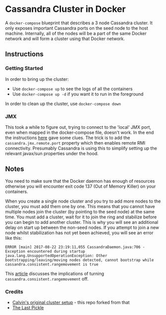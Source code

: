 # Cassandra Cluster in Docker #
A `docker-compose` blueprint that describes a 3 node Cassandra cluster.
It only exposes important Cassandra ports on the seed node to the host
machine. Internally, all of the nodes will be a part of the same Docker
network and will form a cluster using that Docker network.

## Instructions ##

### Getting Started ###

In order to bring up the cluster:
- Use `docker-compose up` to see the logs of all the containers
- Use `docker-compose up -d` if you want it to run in the foreground

In order to clean up the cluster, use `docker-compose down`

### JMX ###

This took a while to figure out, trying to connect to the 'local' JMX
port, even when mapped in the docker-compose file, doesn't work.
In the end the instructions 
[here](https://docs.datastax.com/en/cassandra/3.0/cassandra/configuration/secureJmxAuthentication.html)
gave some clues.  The trick is to add the 
`cassandra.jmx.remote.port` property which then enables remote RMI
connectivity.  Presumably Cassandra is using this to simplify 
setting up the relevant javax/sun properties under the hood.


## Notes ##
You need to make sure that the Docker daemon has enough of resources
otherwise you will encounter exit code 137 (Out of Memory Killer) on
your containers.

When you create a single node cluster and you try to add more nodes to
the cluster, you must add them one by one. This means that you cannot
have multiple nodes join the cluster (by pointing to the seed node) at
the same time. You must add a cluster, wait for it to join the ring and
stabilize before you can begin to add another cluster. This is why you
will see an additional delay on start up between the non-seed nodes.
If you attempt to join a new node whilst stabilization has not yet been
achieved, you will see an error like this:
```
ERROR [main] 2017-08-22 23:19:11,055 CassandraDaemon.java:706 - Exception encountered during startup
java.lang.UnsupportedOperationException: Other bootstrapping/leaving/moving nodes detected, cannot bootstrap while cassandra.consistent.rangemovement is true
```

This [article](http://thelastpickle.com/blog/2017/05/23/auto-bootstrapping-part1.html)
discusses the implications of turning `cassandra.consistent.rangemovement`
off.

### Credits ###
- [Calvin's original cluster setup](https://github.com/calvinlfer/compose-cassandra-cluster) - this repo forked from that
- [The Last Pickle](http://thelastpickle.com/blog)

